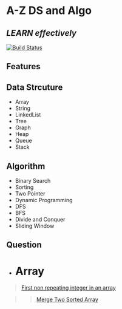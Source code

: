 # A-Z DS and Algo
## _LEARN effectively_



[![Build Status](https://travis-ci.org/joemccann/dillinger.svg?branch=master)](https://travis-ci.org/joemccann/dillinger)



## Features
## Data Strcuture
- Array
- String
- LinkedList
- Tree
- Graph
- Heap
- Queue
- Stack
## Algorithm
- Binary Search
- Sorting
- Two Pointer
- Dynamic Programming
- DFS
- BFS
- Divide and Conquer
- Sliding Window




## Question

- # **Array**

> [First non repeating integer in an array](https://github.com/suraj1709/A-Z-DSandAlgorithm/blob/master/src/com/ds/algo/array/FirstNonRepeatingInteger.java)

> > [Merge Two Sorted Array](https://github.com/suraj1709/A-Z-DSandAlgorithm/blob/master/src/com/ds/algo/array/MergeTwoSortedArray.java)


